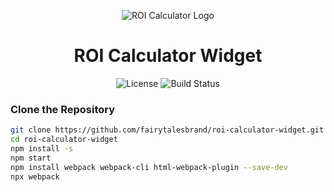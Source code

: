 <p align="center">
 <img src="https://upload.wikimedia.org/wikipedia/commons/a/a7/Accessories-calculator.svg" alt="ROI Calculator Logo">
</p>

<h1 align="center">ROI Calculator Widget </h1>

<p align="center">
  <img alt="License" src="https://img.shields.io/badge/license-MIT-blue.svg">
  <img alt="Build Status" src="https://img.shields.io/badge/build-passing-sienna.svg">
</p>

### Clone the Repository

```bash
git clone https://github.com/fairytalesbrand/roi-calculator-widget.git
cd roi-calculator-widget
npm install -s
npm start 
npm install webpack webpack-cli html-webpack-plugin --save-dev
npx webpack

